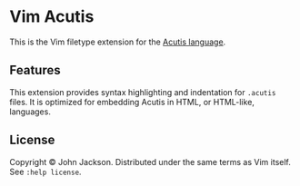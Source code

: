 # Vim Acutis

This is the Vim filetype extension for the [Acutis language].

[acutis language]: https://johnridesa.bike/acutis/

## Features

This extension provides syntax highlighting and indentation for `.acutis` files.
It is optimized for embedding Acutis in HTML, or HTML-like, languages.

## License

Copyright © John Jackson. Distributed under the same terms as Vim itself. See
`:help license`.
